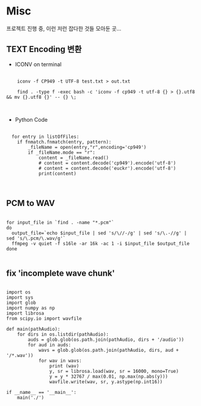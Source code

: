 # Misc
프로젝트 진행 중, 이런 저런 잡다한 것들 모아둔 곳...

## TEXT Encoding 변환
  + ICONV on terminal
  <pre>
  <code>
    iconv -f CP949 -t UTF-8 test.txt > out.txt
    
    find . -type f -exec bash -c 'iconv -f cp949 -t utf-8 {} > {}.utf8 && mv {}.utf8 {}' -- {} \;
  </code>
  </pre>
  
  + Python Code
  <pre>
  <code>
  for entry in listOfFiles:
	if fnmatch.fnmatch(entry, pattern):
		_fileName = open(entry,"r",encoding='cp949')
		if _fileName.mode == "r":
			content = _fileName.read()
			# content = content.decode('cp949').encode('utf-8')
			# content = content.decode('euckr').encode('utf-8')
			print(content)
  </code>
  </pre>

## PCM to WAV
<pre>
<code>
for input_file in `find . -name "*.pcm"`
do
  output_file=`echo $input_file | sed 's/\//-/g' | sed 's/\.-//g' | sed 's/\.pcm/\.wav/g'`
  ffmpeg -v quiet -f s16le -ar 16k -ac 1 -i $input_file $output_file
done
</code>
</pre>

## fix 'incomplete wave chunk'
<pre>
<code>
import os
import sys
import glob
import numpy as np
import librosa
from scipy.io import wavfile

def main(pathAudio):
	for dirs in os.listdir(pathAudio):
		auds = glob.glob(os.path.join(pathAudio, dirs + '/audio'))
		for aud in auds:
			wavs = glob.glob(os.path.join(pathAudio, dirs, aud + '/*.wav'))
			for wav in wavs:
				print (wav)
				y, sr = librosa.load(wav, sr = 16000, mono=True)
				y = y * 32767 / max(0.01, np.max(np.abs(y)))
				wavfile.write(wav, sr, y.astype(np.int16))

if __name__ == '__main__':
	main('./')

</code>

</pre>
